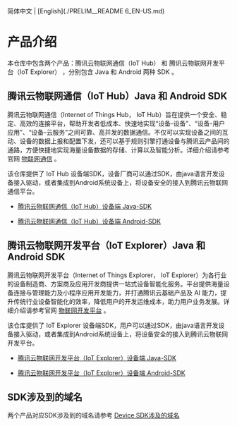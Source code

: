 简体中文 | [English](./PRELIM__README 6_EN-US.md)

# 产品介绍

本仓库中包含两个产品：腾讯云物联网通信（IoT Hub） 和 腾讯云物联网开发平台（IoT Explorer） ，分别包含 Java 和 Android 两种 SDK 。

## 腾讯云物联网通信（IoT Hub）Java 和 Android SDK

腾讯云物联网通信（Internet of Things Hub， IoT Hub）旨在提供一个安全、稳定、高效的连接平台，帮助开发者低成本、快速地实现“设备-设备”、“设备-用户应用”、“设备-云服务”之间可靠、高并发的数据通信。不仅可以实现设备之间的互动、设备的数据上报和配置下发，还可以基于规则引擎打通设备与腾讯云产品间的通路，方便快捷地实现海量设备数据的存储、计算以及智能分析。详细介绍请参考官网 [物联网通信](https://cloud.tencent.com/document/product/634) 。

该仓库提供了 IoT Hub 设备端SDK，设备厂商可以通过SDK，由java语言开发设备接入驱动，或者集成到Android系统设备上，将设备安全的接入到腾讯云物联网通信平台。

* [腾讯云物联网通信（IoT Hub）设备端 Java-SDK](hub/hub-device-java/README.md)

* [腾讯云物联网通信（IoT Hub）设备端 Android-SDK](hub/hub-device-android/README.md)

## 腾讯云物联网开发平台（IoT Explorer）Java 和 Android SDK

腾讯云物联网开发平台（Internet of Things Explorer， IoT Explorer）为各行业的设备制造商、方案商及应用开发商提供一站式设备智能化服务。平台提供海量设备连接与管理能力及小程序应用开发能力，并打通腾讯云基础产品及 AI 能力，提升传统行业设备智能化的效率，降低用户的开发运维成本，助力用户业务发展。详细介绍请参考官网 [物联网开发平台](https://cloud.tencent.com/document/product/1081) 。

该仓库提供了 IoT Explorer 设备端SDK，用户可以通过SDK，由java语言开发设备接入驱动，或者集成到Android系统设备上，将设备安全的接入到腾讯云物联网开发平台。

* [腾讯云物联网开发平台（IoT Explorer）设备端 Java-SDK](explorer/explorer-device-java/README.md)

* [腾讯云物联网开发平台（IoT Explorer）设备端 Android-SDK](explorer/explorer-device-android/README.md)

## SDK涉及到的域名

两个产品对应SDK涉及到的域名请参考 [Device SDK涉及的域名](https://github.com/tencentyun/iot-device-java/wiki/Device-SDK涉及的域名)

